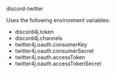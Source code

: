 discord-twitter

Uses the following environment variables:
* discord4j.token
* discord4j.channels 
* twitter4j.oauth.consumerKey 
* twitter4j.oauth.consumerSecret
* twitter4j.oauth.accessToken 
* twitter4j.oauth.accessTokenSecret
